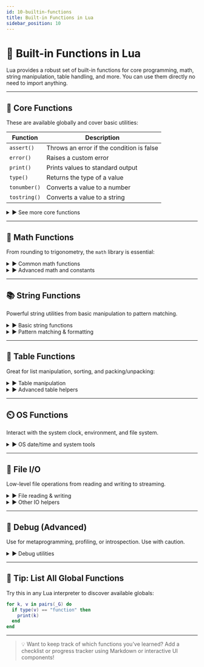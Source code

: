 ```yaml
---
id: 10-builtin-functions
title: Built-in Functions in Lua
sidebar_position: 10
---
```


# 🧰 Built-in Functions in Lua

Lua provides a robust set of built-in functions for core programming, math, string manipulation, table handling, and more. You can use them directly no need to import anything.

---

## 📌 Core Functions

These are available globally and cover basic utilities:

| Function         | Description                                             |
|------------------|---------------------------------------------------------|
| `assert()`       | Throws an error if the condition is false               |
| `error()`         | Raises a custom error                                  |
| `print()`         | Prints values to standard output                      |
| `type()`          | Returns the type of a value                           |
| `tonumber()`      | Converts a value to a number                          |
| `tostring()`      | Converts a value to a string                          |

<details>
<summary>▶️ See more core functions</summary>

```lua
getmetatable()
setmetatable()
rawequal()
rawget()
rawset()
rawlen()
next()
pairs()
ipairs()
select()
pcall()
xpcall()
load()
loadfile()
dofile()
collectgarbage()
````

</details>

---

## 🧮 Math Functions

From rounding to trigonometry, the `math` library is essential:

<details>
<summary>▶️ Common math functions</summary>

```lua
math.abs(x)
math.ceil(x)
math.floor(x)
math.max(a, b, ...)
math.min(a, b, ...)
math.sqrt(x)
math.random()
math.randomseed(seed)
```

</details>

<details>
<summary>▶️ Advanced math and constants</summary>

```lua
math.sin(), math.cos(), math.tan()
math.log(x), math.exp(x)
math.deg(x), math.rad(x)
math.pi  -- Constant for π
```

</details>

---

## 📚 String Functions

Powerful string utilities from basic manipulation to pattern matching.

<details>
<summary>▶️ Basic string functions</summary>

```lua
string.len("Lua")
string.upper("Lua")
string.lower("Lua")
string.sub("Lua", 1, 2)
string.rep("Lua", 3)
string.reverse("Lua")
```

</details>

<details>
<summary>▶️ Pattern matching & formatting</summary>

```lua
string.find("hello", "l")
string.match("abc123", "%d+")
string.gmatch("1 2 3", "%d+")
string.gsub("foo", "o", "0")
string.format("Hi %s", "Binahf")
```

</details>

---

## 📏 Table Functions

Great for list manipulation, sorting, and packing/unpacking:

<details>
<summary>▶️ Table manipulation</summary>

```lua
table.insert(t, value)
table.remove(t, index)
table.sort(t)
table.concat(t, ", ")
```

</details>

<details>
<summary>▶️ Advanced table helpers</summary>

```lua
table.unpack(t)
table.move(t1, f, e, t, t2)
```

</details>

---

## ⏲️ OS Functions

Interact with the system clock, environment, and file system.

<details>
<summary>▶️ OS date/time and system tools</summary>

```lua
os.time()
os.date("%Y-%m-%d")
os.clock()
os.difftime(t2, t1)
os.exit()
os.getenv("PATH")
os.remove("file.txt")
```

</details>

---

## 📁 File I/O

Low-level file operations from reading and writing to streaming.

<details>
<summary>▶️ File reading & writing</summary>

```lua
local file = io.open("data.txt", "w")
file:write("Hello Lua!")
file:close()
```

</details>

<details>
<summary>▶️ Other IO helpers</summary>

```lua
io.read(), io.write(), io.flush()
io.input(), io.output()
io.lines()
```

</details>

---

## 🧪 Debug (Advanced)

Use for metaprogramming, profiling, or introspection. Use with caution.

<details>
<summary>▶️ Debug utilities</summary>

```lua
debug.traceback()
debug.getinfo(f)
debug.getlocal(f, i)
debug.setlocal(f, i, value)
debug.getupvalue(f, i)
debug.setupvalue(f, i, value)
debug.sethook(), debug.gethook()
```

</details>

---

## 🧠 Tip: List All Global Functions

Try this in any Lua interpreter to discover available globals:

```lua
for k, v in pairs(_G) do
  if type(v) == "function" then
    print(k)
  end
end
```

---

> 💡 Want to keep track of which functions you've learned? Add a checklist or progress tracker using Markdown or interactive UI components!
